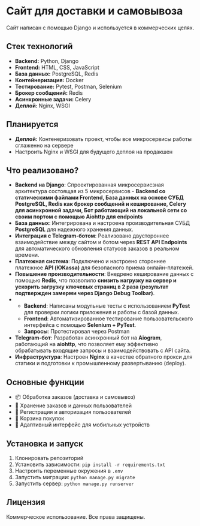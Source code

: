 <h1>Сайт для доставки и самовывоза</h1>

<p>Сайт написан с помощью Django и используется в коммерческих целях.</p>

<h2>Стек технологий</h2>
<ul>
    <li><strong>Backend:</strong> Python, Django</li>
    <li><strong>Frontend:</strong> HTML, CSS, JavaScript</li>
    <li><strong>База данных:</strong> PostgreSQL, Redis</li>
    <li><strong>Контейнеризация:</strong> Docker</li>
    <li><strong>Тестирование:</strong> Pytest, Postman, Selenium</li>
    <li><strong>Брокер сообщений:</strong> Redis</li>
    <li><strong>Асинхронные задачи: </strong>Celery</li>
    <li><strong>Деплой: </strong>Nginx, WSGI</li>
</ul>

<h2>Планируется</h2>
<ul>
    <li><strong>Деплой:</strong> Контенеризовать проект, чтобы все микросервисы работы сглаженно на сервере</li>
    <li>Настроить Nginx и WSGI для будущего деплоя на продакшен</li>
</ul>

<h2>Что реализовано?</h2>
<ul>
    <li><strong>Backend на Django</strong>: Спроектированная микросервисзная архитектура состоящая из 5 микросервисов - <strong>Backend со статическими файлами Frontend, База данных на основе СУБД PostgreSQL, Redis как брокер сообщений и кеширование, Celery для асинхронной задачи, Бот работающий на локальной сети со своим портом с помощью Aiohttp для endpoints</strong></li>
    <li><strong>База данных</strong>: Интегрирована и настроена производительная СУБД <strong>PostgreSQL</strong> для надежного хранения данных.</li>
    <li><strong>Интеграция с Telegram-ботом</strong>: Реализовано двустороннее взаимодействие между сайтом и ботом через <strong>REST API Endpoints</strong> для автоматического обновления статусов заказов в реальном времени.</li>
    <li><strong>Платежная система</strong>: Подключено и настроено стороннее платежное <strong>API (ЮKassa)</strong> для безопасного приема онлайн-платежей.</li>
    <li><strong>Повышение производительности</strong>: Внедрено кеширование данных с помощью <strong>Redis</strong>, что позволило <strong>снизить нагрузку на сервер и ускорить загрузку ключевых страниц в 2 раза (результат подтвержден замерми через Django Debug Toolbar)</strong>.</li>
    <li><ul>
        <li><strong>Backend</strong>: Написаны модульные тесты с использованием <strong>PyTest</strong> для проверки логики приложения и работы с базой данных.</li>
        <li><strong>Frontend</strong>: Автоматизированное тестирование пользовательского интерфейса с помощью <strong>Selenium + PyTest</strong>.</li>
        <li><strong>Запросы</strong>: Протестировал через Postman</li>
    </ul></li>
    <li><strong>Telegram-бот</strong>: Разработан асинхронный бот на <strong>Aiogram</strong>, работающий на <strong>aiohttp</strong>, что позволяет ему эффективно обрабатывать входящие запросы и взаимодействовать с API сайта.</li>
    <li><strong>Инфраструктура</strong>: Настроен <strong>Nginx</strong> в качестве обратного прокси для статики и подготовки к промышленному развертыванию (deploy).</li>
</ul>
<h2>Основные функции</h2>
<ul>
    <li>📦 Обработка заказов (доставка и самовывоз)</li>
    <li>💾 Хранение заказов и данных пользователей</li>
    <li>🔐 Регистрация и авторизация пользователей</li>
    <li>🛒 Корзина покупок</li>
    <li>📱 Адаптивный интерфейс для мобильных устройств</li>
</ul>

<h2>Установка и запуск</h2>
<ol>
    <li>Клонировать репозиторий</li>
    <li>Установить зависимости: <code>pip install -r requirements.txt</code></li>
    <li>Настроить переменные окружения в <code>.env</code></li>
    <li>Запустить миграции: <code>python manage.py migrate</code></li>
    <li>Запустить сервер: <code>python manage.py runserver</code></li>
</ol>

<h2>Лицензия</h2>
<p>Коммерческое использование. Все права защищены.</p>
